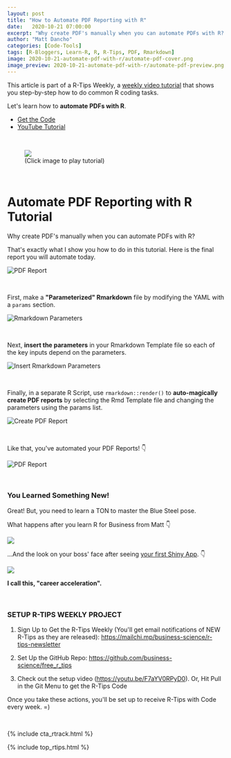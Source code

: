 ```yaml
---
layout: post
title: "How to Automate PDF Reporting with R"
date:   2020-10-21 07:00:00
excerpt: "Why create PDF's manually when you can automate PDFs with R? That's exactly what I show you how to do in this video showcasing parameterized Rmarkdown."
author: "Matt Dancho"
categories: [Code-Tools]
tags: [R-Bloggers, Learn-R, R, R-Tips, PDF, Rmarkdown]
image: 2020-10-21-automate-pdf-with-r/automate-pdf-cover.png
image_preview: 2020-10-21-automate-pdf-with-r/automate-pdf-preview.png
---
```




This article is part of a R-Tips Weekly, a [weekly video tutorial](https://mailchi.mp/business-science/r-tips-newsletter) that shows you step-by-step how to do common R coding tasks.


Let's learn how to **automate PDFs with R**. 

- [Get the Code](https://mailchi.mp/business-science/r-tips-newsletter)
- [YouTube Tutorial](https://www.youtube.com/watch?v=N8qaLAundeI)

<br>

<figure class="text-center">
  <a href="https://www.youtube.com/watch?v=N8qaLAundeI"><img src="/assets/2020-10-21-automate-pdf-with-r/video-thumb.jpg" border="0" /></a>
  <figcaption>(Click image to play tutorial)</figcaption>
</figure>

<br>

# Automate PDF Reporting with R Tutorial

Why create PDF's manually when you can automate PDFs with R?

That's exactly what I show you how to do in this tutorial. Here is the final report you will automate today.

![PDF Report](/assets/2020-10-21-automate-pdf-with-r/pdf-report.jpg)


<br>

First, make a **"Parameterized" Rmarkdown** file by modifying the YAML with a `params` section.

![Rmarkdown Parameters](/assets/2020-10-21-automate-pdf-with-r/rmarkdown-parameters.jpg)


<br>

Next, **insert the parameters** in your Rmarkdown Template file so each of the key inputs depend on the parameters. 

![Insert Rmarkdown Parameters](/assets/2020-10-21-automate-pdf-with-r/insert-parameters.jpg)


<br>

Finally, in a separate R Script, use `rmarkdown::render()` to **auto-magically create PDF reports** by selecting the Rmd Template file and changing the parameters using the params list. 

![Create PDF Report](/assets/2020-10-21-automate-pdf-with-r/auto-create-report.jpg)


<br>

Like that, you've automated your PDF Reports! 👇

![PDF Report](/assets/2020-10-21-automate-pdf-with-r/pdf-report.jpg)


<br>

### You Learned Something New! 
Great! But, you need to learn a TON to master the Blue Steel pose.

What happens after you learn R for Business from Matt 👇
 
![](/assets/2020-10-21-automate-pdf-with-r/learn-r.gif)


...And the look on your boss' face after seeing [your first Shiny App](https://www.business-science.io/business/2020/08/05/build-data-science-app-3-months.html). 👇

![](/assets/2020-10-21-automate-pdf-with-r/reaction.gif)


**I call this, "career acceleration".**



<br>

### SETUP R-TIPS WEEKLY PROJECT

1. Sign Up to Get the R-Tips Weekly (You'll get email notifications of NEW R-Tips as they are released): https://mailchi.mp/business-science/r-tips-newsletter

2. Set Up the GitHub Repo: https://github.com/business-science/free_r_tips

3. Check out the setup video (https://youtu.be/F7aYV0RPyD0). Or, Hit Pull in the Git Menu to get the R-Tips Code

Once you take these actions, you'll be set up to receive R-Tips with Code every week. =)

<br>

{% include cta_rtrack.html %}

{% include top_rtips.html %}